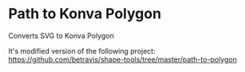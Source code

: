 # Path to Konva Polygon

Converts SVG to Konva Polygon

It's modified version of the following project: https://github.com/betravis/shape-tools/tree/master/path-to-polygon
